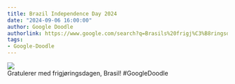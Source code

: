 ```yaml
---
title: Brazil Independence Day 2024
date: "2024-09-06 16:00:00"
author: Google Doodle
authorlink: https://www.google.com/search?q=Brasils%20frigj%C3%B8ringsdag
tags:
- Google-Doodle
---
```

<img src="https://www.google.com/logos/doodles/2024/brazil-independence-day-2024-6753651837110287.3-l.png" referrerpolicy="no-referrer"><br>Gratulerer med frigjøringsdagen, Brasil! #GoogleDoodle